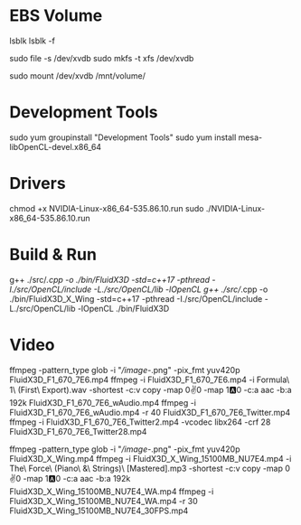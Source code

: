 # EBS Volume

lsblk
lsblk -f

sudo file -s /dev/xvdb
sudo mkfs -t xfs /dev/xvdb

sudo mount /dev/xvdb /mnt/volume/

# Development Tools

sudo yum groupinstall "Development Tools"
sudo yum install mesa-libOpenCL-devel.x86_64

# Drivers

chmod +x NVIDIA-Linux-x86_64-535.86.10.run 
sudo ./NVIDIA-Linux-x86_64-535.86.10.run 

# Build & Run

g++ ./src/*.cpp -o ./bin/FluidX3D -std=c++17 -pthread -I./src/OpenCL/include -L./src/OpenCL/lib -lOpenCL
g++ ./src/*.cpp -o ./bin/FluidX3D_X_Wing -std=c++17 -pthread -I./src/OpenCL/include -L./src/OpenCL/lib -lOpenCL
./bin/FluidX3D 

# Video

ffmpeg -pattern_type glob -i "*/image-*.png" -pix_fmt yuv420p FluidX3D_F1_670_7E6.mp4
ffmpeg -i FluidX3D_F1_670_7E6.mp4 -i Formula\ 1\ \(First\ Export\).wav -shortest -c:v copy -map 0:v:0 -map 1:a:0 -c:a aac -b:a 192k FluidX3D_F1_670_7E6_wAudio.mp4
ffmpeg -i FluidX3D_F1_670_7E6_wAudio.mp4 -r 40 FluidX3D_F1_670_7E6_Twitter.mp4
ffmpeg -i FluidX3D_F1_670_7E6_Twitter2.mp4 -vcodec libx264 -crf 28 FluidX3D_F1_670_7E6_Twitter28.mp4

ffmpeg -pattern_type glob -i "*/image-*.png" -pix_fmt yuv420p FluidX3D_X_Wing.mp4
ffmpeg -i FluidX3D_X_Wing_15100MB_NU7E4.mp4 -i The\ Force\ \(Piano\ \&\ Strings\)\ \[Mastered\].mp3 -shortest -c:v copy -map 0:v:0 -map 1:a:0 -c:a aac -b:a 192k FluidX3D_X_Wing_15100MB_NU7E4_WA.mp4
ffmpeg -i FluidX3D_X_Wing_15100MB_NU7E4_WA.mp4 -r 30 FluidX3D_X_Wing_15100MB_NU7E4_30FPS.mp4